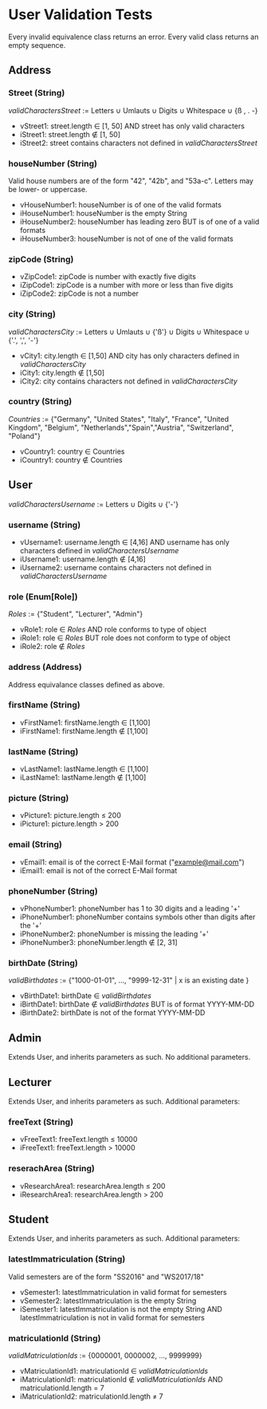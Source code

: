 # User Validation Tests
Every invalid equivalence class returns an error. Every valid class returns an empty sequence.

## Address

### Street (String)
*validCharactersStreet* := Letters ∪ Umlauts ∪ Digits ∪ Whitespace ∪ {ß , .  -}
- vStreet1: street.length ∈ [1, 50] AND street has only valid characters
- iStreet1: street.length ∉ [1, 50] 
- iStreet2: street contains characters not defined in *validCharactersStreet*

### houseNumber (String)
Valid house numbers are of the form "42", "42b", and "53a-c". Letters may be lower- or uppercase.
- vHouseNumber1: houseNumber is of one of the valid formats
- iHouseNumber1: houseNumber is the empty String
- iHouseNumber2: houseNumber has leading zero BUT is of one of a valid formats
- iHouseNumber3: houseNumber is not of one of the valid formats

### zipCode (String)
- vZipCode1: zipCode is number with exactly five digits
- iZipCode1: zipCode is a number with more or less than five digits
- iZipCode2: zipCode is not a number

### city (String)
*validCharactersCity* := Letters ∪ Umlauts ∪ {'ß'} ∪ Digits ∪ Whitespace ∪ {'.', ',', '-'}
- vCity1: city.length ∈ [1,50] AND city has only characters defined in *validCharactersCity*
- iCity1: city.length ∉ [1,50] 
- iCity2: city contains characters not defined in *validCharactersCity*

### country (String)
*Countries* := {"Germany", "United States", "Italy", "France", "United Kingdom", "Belgium", "Netherlands","Spain","Austria", "Switzerland", "Poland"}

- vCountry1: country ∈ Countries
- iCountry1: country ∉ Countries

## User
*validCharactersUsername* := Letters ∪ Digits ∪ {'-'}
### username (String)
- vUsername1: username.length ∈ [4,16] AND username has only characters defined in *validCharactersUsername*
- iUsername1: username.length ∉ [4,16]
- iUsername2: username contains characters not defined in *validCharactersUsername*

### role (Enum[Role])
*Roles* := {"Student", "Lecturer", "Admin"}
- vRole1: role ∈ *Roles* AND role conforms to type of object
- iRole1: role ∈ *Roles* BUT role does not conform to type of object
- iRole2: role ∉ *Roles*

### address (Address)
Address equivalance classes defined as above.

### firstName (String)
- vFirstName1: firstName.length ∈ [1,100]
- iFirstName1: firstName.length ∉ [1,100]

### lastName (String)
- vLastName1: lastName.length ∈ [1,100]
- iLastName1: lastName.length ∉ [1,100]

### picture (String)
- vPicture1: picture.length ≤ 200
- iPicture1: picture.length > 200

### email (String)
- vEmail1: email is of the correct E-Mail format ("example@mail.com")
- iEmail1: email is not of the correct E-Mail format 

### phoneNumber (String)
- vPhoneNumber1: phoneNumber has 1 to 30 digits and a leading '+'
- iPhoneNumber1: phoneNumber contains symbols other than digits after the '+'
- iPhoneNumber2: phoneNumber is missing the leading '+'
- iPhoneNumber3: phoneNumber.length ∉ [2, 31]

### birthDate (String)
*validBirthdates* := {"1000-01-01", ..., "9999-12-31" | x is an existing date }
- vBirthDate1: birthDate ∈ *validBirthdates*
- iBirthDate1: birthDate ∉ *validBirthdates* BUT is of format YYYY-MM-DD
- iBirthDate2: birthDate is not of the format YYYY-MM-DD

## Admin
Extends User, and inherits parameters as such. No additional parameters.

## Lecturer
Extends User, and inherits parameters as such. Additional parameters:

### freeText (String)
- vFreeText1: freeText.length ≤ 10000
- iFreeText1: freeText.length > 10000

### reserachArea (String)
- vResearchArea1: researchArea.length ≤ 200
- iResearchArea1: researchArea.length > 200

## Student
Extends User, and inherits parameters as such. Additional parameters:

### latestImmatriculation (String)
Valid semesters are of the form "SS2016" and "WS2017/18"
- vSemester1: latestImmatriculation in valid format for semesters
- vSemester2: latestImmatriculation is the empty String
- iSemester1: latestImmatriculation is not the empty String AND latestImmatriculation is not in valid format for semesters

### matriculationId (String)
*validMatriculationIds* := {0000001, 0000002, ..., 9999999}
- vMatriculationId1: matriculationId ∈ *validMatriculationIds*
- iMatriculationId1: matriculationId ∉ *validMatriculationIds* AND matriculationId.length = 7
- iMatriculationId2: matriculationId.length ≠ 7